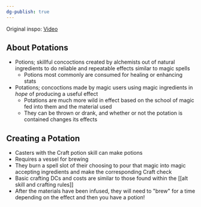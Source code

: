 ```yaml
---
dg-publish: true
---
```

Original inspo: [Video](https://youtu.be/zwg4a3hqNuk?si=Je6_5osm2Fyn10jT)

## About Potations
- Potions; skillful concoctions created by alchemists out of natural ingredients to do reliable and repeatable effects similar to magic spells
	- Potions most commonly are consumed for healing or enhancing stats
- Potations; concoctions made by magic users using magic ingredients in *hope* of producing a useful effect
	- Potations are much more wild in effect based on the school of magic fed into them and the material used
	- They can be thrown or drank, and whether or not the potation is contained changes its effects




## Creating a Potation
- Casters with the Craft potion skill can make potions
- Requires a vessel for brewing
- They burn a spell slot of their choosing to pour that magic into magic accepting ingredients and make the corresponding Craft check
- Basic crafting DCs and costs are similar to those found within the [[alt skill and crafting rules]]
- After the materials have been infused, they will need to "brew"  for a time depending on the effect and then you have a potion!